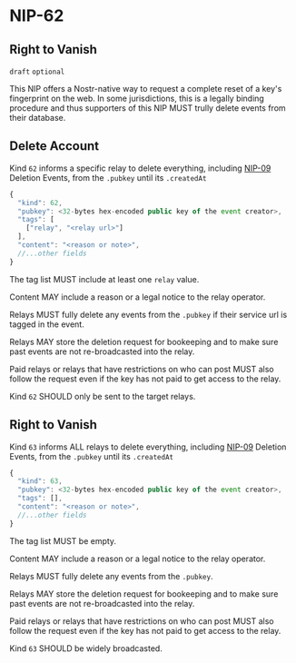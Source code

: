 NIP-62
======

Right to Vanish
---------------

`draft` `optional`

This NIP offers a Nostr-native way to request a complete reset of a key's fingerprint on the web. In some jurisdictions, this is a legally binding procedure and thus supporters of this NIP MUST trully delete events from their database. 

## Delete Account

Kind `62` informs a specific relay to delete everything, including [NIP-09](09.md) Deletion Events, from the `.pubkey` until its `.createdAt`

```js
{
  "kind": 62,
  "pubkey": <32-bytes hex-encoded public key of the event creator>,
  "tags": [
    ["relay", "<relay url>"]
  ],
  "content": "<reason or note>",
  //...other fields
}
```

The tag list MUST include at least one `relay` value. 

Content MAY include a reason or a legal notice to the relay operator. 

Relays MUST fully delete any events from the `.pubkey` if their service url is tagged in the event. 

Relays MAY store the deletion request for bookeeping and to make sure past events are not re-broadcasted into the relay. 

Paid relays or relays that have restrictions on who can post MUST also follow the request even if the key has not paid to get access to the relay. 

Kind `62` SHOULD only be sent to the target relays. 

## Right to Vanish

Kind `63` informs ALL relays to delete everything, including [NIP-09](09.md) Deletion Events, from the `.pubkey` until its `.createdAt`

```js
{
  "kind": 63,
  "pubkey": <32-bytes hex-encoded public key of the event creator>,
  "tags": [],
  "content": "<reason or note>",
  //...other fields
}
```

The tag list MUST be empty.

Content MAY include a reason or a legal notice to the relay operator. 

Relays MUST fully delete any events from the `.pubkey`. 

Relays MAY store the deletion request for bookeeping and to make sure past events are not re-broadcasted into the relay. 

Paid relays or relays that have restrictions on who can post MUST also follow the request even if the key has not paid to get access to the relay. 

Kind `63` SHOULD be widely broadcasted. 
